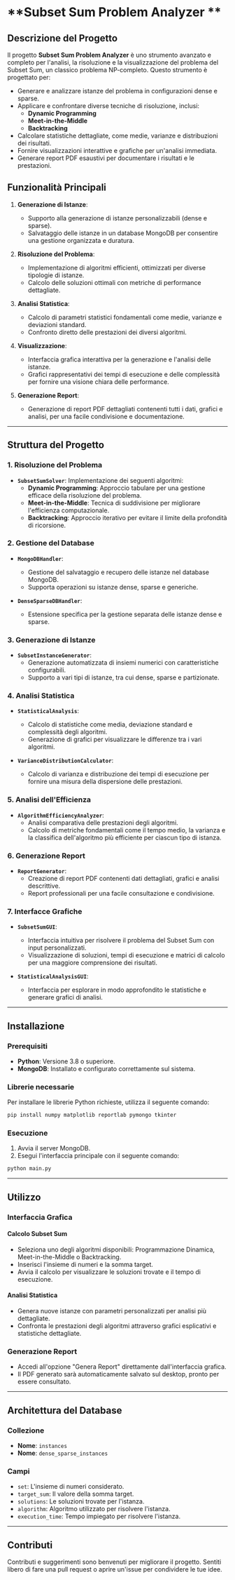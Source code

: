 # **Subset Sum Problem Analyzer **

## **Descrizione del Progetto**

Il progetto **Subset Sum Problem Analyzer** è uno strumento avanzato e completo per l'analisi, la risoluzione e la visualizzazione del problema del Subset Sum, un classico problema NP-completo. Questo strumento è progettato per:

- Generare e analizzare istanze del problema in configurazioni dense e sparse.
- Applicare e confrontare diverse tecniche di risoluzione, inclusi:
  - **Dynamic Programming**
  - **Meet-in-the-Middle**
  - **Backtracking**
- Calcolare statistiche dettagliate, come medie, varianze e distribuzioni dei risultati.
- Fornire visualizzazioni interattive e grafiche per un'analisi immediata.
- Generare report PDF esaustivi per documentare i risultati e le prestazioni.

## **Funzionalità Principali**

1. **Generazione di Istanze**:
   - Supporto alla generazione di istanze personalizzabili (dense e sparse).
   - Salvataggio delle istanze in un database MongoDB per consentire una gestione organizzata e duratura.

2. **Risoluzione del Problema**:
   - Implementazione di algoritmi efficienti, ottimizzati per diverse tipologie di istanze.
   - Calcolo delle soluzioni ottimali con metriche di performance dettagliate.

3. **Analisi Statistica**:
   - Calcolo di parametri statistici fondamentali come medie, varianze e deviazioni standard.
   - Confronto diretto delle prestazioni dei diversi algoritmi.

4. **Visualizzazione**:
   - Interfaccia grafica interattiva per la generazione e l'analisi delle istanze.
   - Grafici rappresentativi dei tempi di esecuzione e delle complessità per fornire una visione chiara delle performance.

5. **Generazione Report**:
   - Generazione di report PDF dettagliati contenenti tutti i dati, grafici e analisi, per una facile condivisione e documentazione.

---

## **Struttura del Progetto**

### **1. Risoluzione del Problema**
- **`SubsetSumSolver`**: 
  Implementazione dei seguenti algoritmi:
  - **Dynamic Programming**: Approccio tabulare per una gestione efficace della risoluzione del problema.
  - **Meet-in-the-Middle**: Tecnica di suddivisione per migliorare l'efficienza computazionale.
  - **Backtracking**: Approccio iterativo per evitare il limite della profondità di ricorsione.

### **2. Gestione del Database**
- **`MongoDBHandler`**:
  - Gestione del salvataggio e recupero delle istanze nel database MongoDB.
  - Supporta operazioni su istanze dense, sparse e generiche.

- **`DenseSparseDBHandler`**:
  - Estensione specifica per la gestione separata delle istanze dense e sparse.

### **3. Generazione di Istanze**
- **`SubsetInstanceGenerator`**:
  - Generazione automatizzata di insiemi numerici con caratteristiche configurabili.
  - Supporto a vari tipi di istanze, tra cui dense, sparse e partizionate.

### **4. Analisi Statistica**
- **`StatisticalAnalysis`**:
  - Calcolo di statistiche come media, deviazione standard e complessità degli algoritmi.
  - Generazione di grafici per visualizzare le differenze tra i vari algoritmi.

- **`VarianceDistributionCalculator`**:
  - Calcolo di varianza e distribuzione dei tempi di esecuzione per fornire una misura della dispersione delle prestazioni.

### **5. Analisi dell'Efficienza**
- **`AlgorithmEfficiencyAnalyzer`**:
  - Analisi comparativa delle prestazioni degli algoritmi.
  - Calcolo di metriche fondamentali come il tempo medio, la varianza e la classifica dell'algoritmo più efficiente per ciascun tipo di istanza.

### **6. Generazione Report**
- **`ReportGenerator`**:
  - Creazione di report PDF contenenti dati dettagliati, grafici e analisi descrittive.
  - Report professionali per una facile consultazione e condivisione.

### **7. Interfacce Grafiche**
- **`SubsetSumGUI`**:
  - Interfaccia intuitiva per risolvere il problema del Subset Sum con input personalizzati.
  - Visualizzazione di soluzioni, tempi di esecuzione e matrici di calcolo per una maggiore comprensione dei risultati.

- **`StatisticalAnalysisGUI`**:
  - Interfaccia per esplorare in modo approfondito le statistiche e generare grafici di analisi.

---

## **Installazione**

### **Prerequisiti**
- **Python**: Versione 3.8 o superiore.
- **MongoDB**: Installato e configurato correttamente sul sistema.

### **Librerie necessarie**
Per installare le librerie Python richieste, utilizza il seguente comando:

```sh
pip install numpy matplotlib reportlab pymongo tkinter
```

### **Esecuzione**

1. Avvia il server MongoDB.
2. Esegui l'interfaccia principale con il seguente comando:

```sh
python main.py
```

---

## **Utilizzo**

### **Interfaccia Grafica**

#### **Calcolo Subset Sum**
- Seleziona uno degli algoritmi disponibili: Programmazione Dinamica, Meet-in-the-Middle o Backtracking.
- Inserisci l'insieme di numeri e la somma target.
- Avvia il calcolo per visualizzare le soluzioni trovate e il tempo di esecuzione.

#### **Analisi Statistica**
- Genera nuove istanze con parametri personalizzati per analisi più dettagliate.
- Confronta le prestazioni degli algoritmi attraverso grafici esplicativi e statistiche dettagliate.

### **Generazione Report**
- Accedi all'opzione "Genera Report" direttamente dall'interfaccia grafica.
- Il PDF generato sarà automaticamente salvato sul desktop, pronto per essere consultato.

---

## **Architettura del Database**

### **Collezione**
- **Nome**: `instances`
- **Nome**: `dense_sparse_instances`
### **Campi**
- `set`: L'insieme di numeri considerato.
- `target_sum`: Il valore della somma target.
- `solutions`: Le soluzioni trovate per l'istanza.
- `algorithm`: Algoritmo utilizzato per risolvere l'istanza.
- `execution_time`: Tempo impiegato per risolvere l'istanza.

---

## **Contributi**
Contributi e suggerimenti sono benvenuti per migliorare il progetto. Sentiti libero di fare una pull request o aprire un'issue per condividere le tue idee.

